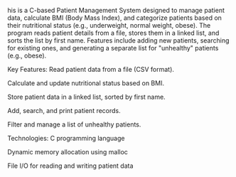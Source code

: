 his is a C-based Patient Management System designed to manage patient data, calculate BMI (Body Mass Index), and categorize patients based on their nutritional status (e.g., underweight, normal weight, obese). The program reads patient details from a file, stores them in a linked list, and sorts the list by first name. Features include adding new patients, searching for existing ones, and generating a separate list for "unhealthy" patients (e.g., obese).

Key Features:
Read patient data from a file (CSV format).

Calculate and update nutritional status based on BMI.

Store patient data in a linked list, sorted by first name.

Add, search, and print patient records.

Filter and manage a list of unhealthy patients.

Technologies:
C programming language

Dynamic memory allocation using malloc

File I/O for reading and writing patient data

